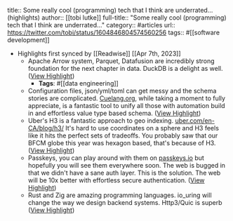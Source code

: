 title:: Some really cool (programming) tech that I think are underrated... (highlights)
author:: [[tobi lutke]]
full-title:: "Some really cool (programming) tech that I think are underrated..."
category:: #articles
url:: https://twitter.com/tobi/status/1604846804574560256
tags:: #[[software development]]

- Highlights first synced by [[Readwise]] [[Apr 7th, 2023]]
	- Apache Arrow system, Parquet, Datafusion are incredibly strong foundation for the next chapter in data. DuckDB is a delight as well. ([View Highlight](https://read.readwise.io/read/01gx4hzz86ch0rsahw04vzd7mt))
		- **Tags**: #[[data engineering]]
	- Configuration files, json/yml/toml can get messy and the schema stories are complicated. [Cuelang.org](http://Cuelang.org), while taking a moment to fully appreciate, is a fantastic tool to unify all those with automation build in and effortless value type based schema. ([View Highlight](https://read.readwise.io/read/01gx4j0ccahjfykzjxwem3kwh0))
	- Uber's H3 is a fantastic approach to geo indexing. [uber.com/en-CA/blog/h3/](https://www.uber.com/en-CA/blog/h3/) It's hard to use coordinates on a sphere and H3 feels like it hits the perfect sets of tradeoffs. You probably saw that our BFCM globe this year was hexagon based, that's because of H3. ([View Highlight](https://read.readwise.io/read/01gx4j0vnyet2d077jx3x6wav2))
	- Passkeys, you can play around with them on [passkeys.io](http://passkeys.io) but hopefully you will see them everywhere soon. The web is bugged in that we didn't have a sane auth layer. This is the solution. The web will be 10x better with effortless secure authentication. ([View Highlight](https://read.readwise.io/read/01gx4j1183m3pvymr7tymxr8gy))
	- Rust and Zig are amazing programming languages. io_uring will change the way we design backend systems. Http3/Quic is superb ([View Highlight](https://read.readwise.io/read/01gx4j172ch09sfd5caner7kde))